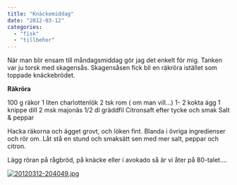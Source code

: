 ```yaml
---
title: "Knäckemiddag"
date: "2012-03-12"
categories: 
  - "fisk"
  - "tillbehor"
---
```


När man blir ensam till måndagsmiddag gör jag det enkelt för mig. Tanken var ju torsk med skagensås. Skagensåsen fick bli en räkröra istället som toppade knäckebrödet.

**Räkröra**

100 g räkor 1 liten charlottenlök 2 tsk rom ( om man vill...) 1- 2 kokta ägg 1 knippe dill 2 msk majonäs 1/2 dl gräddfil Citronsaft efter tycke och smak Salt & peppar

Hacka räkorna och ägget grovt, och löken fint. Blanda i övriga ingredienser och rör om. Låt stå en stund och smaksätt sen med mer salt, peppar och citron.

Lägg röran på rågbröd, på knäcke eller i avokado så är vi åter på 80-talet....  
  
[![20120312-204049.jpg](images/20120312-204049.jpg)](http://import.local/wp-content/uploads/2012/03/20120312-204049.jpg)
